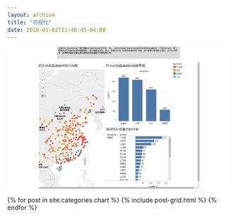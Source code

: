 ```yaml
---
layout: archive
title: "可视化"
date: 2018-01-02T11:40:45-04:00
---
```

<a href="https://public.tableau.com/views/_18388/2_1?:embed=y&:display_count=yes&publish=yes"><img src="/images/Final Project.png" alt="Final Project.png"/></a>
<div class="tiles">
{% for post in site.categories.chart %}
	{% include post-grid.html %}
{% endfor %}
</div><!-- /.tiles -->
